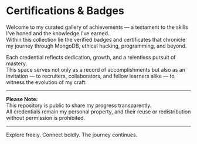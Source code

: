 # Certifications & Badges

Welcome to my curated gallery of achievements — a testament to the skills I've honed and the knowledge I've earned.  
Within this collection lie the verified badges and certificates that chronicle my journey through MongoDB, ethical hacking, programming, and beyond.

Each credential reflects dedication, growth, and a relentless pursuit of mastery.  
This space serves not only as a record of accomplishments but also as an invitation — to recruiters, collaborators, and fellow learners alike — to witness the evolution of my craft.

---

**Please Note:**  
This repository is public to share my progress transparently.  
All credentials remain my personal property, and their reuse or redistribution without permission is prohibited.

---

Explore freely. Connect boldly. The journey continues.
